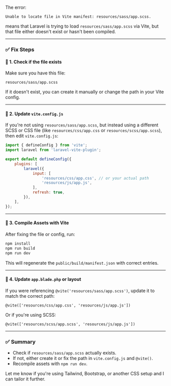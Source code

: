 The error:

```
Unable to locate file in Vite manifest: resources/sass/app.scss.
```

means that Laravel is trying to load `resources/sass/app.scss` via Vite, but that file either doesn't exist or hasn't been compiled.

---

### ✅ Fix Steps

#### 🔹 1. **Check if the file exists**

Make sure you have this file:

```
resources/sass/app.scss
```

If it doesn't exist, you can create it manually or change the path in your Vite config.

---

#### 🔹 2. **Update `vite.config.js`**

If you're not using `resources/sass/app.scss`, but instead using a different SCSS or CSS file (like `resources/css/app.css` or `resources/scss/app.scss`), then edit `vite.config.js`:

```js
import { defineConfig } from 'vite';
import laravel from 'laravel-vite-plugin';

export default defineConfig({
    plugins: [
        laravel({
            input: [
                'resources/css/app.css', // or your actual path
                'resources/js/app.js',
            ],
            refresh: true,
        }),
    ],
});
```

---

#### 🔹 3. **Compile Assets with Vite**

After fixing the file or config, run:

```bash
npm install
npm run build
npm run dev
```

This will regenerate the `public/build/manifest.json` with correct entries.

---

#### 🔹 4. **Update `app.blade.php` or layout**

If you were referencing `@vite('resources/sass/app.scss')`, update it to match the correct path:

```blade
@vite(['resources/css/app.css', 'resources/js/app.js'])
```

Or if you're using SCSS:

```blade
@vite(['resources/scss/app.scss', 'resources/js/app.js'])
```

---

### ✅ Summary

* Check if `resources/sass/app.scss` actually exists.
* If not, either create it or fix the path in `vite.config.js` and `@vite()`.
* Recompile assets with `npm run dev`.

Let me know if you're using Tailwind, Bootstrap, or another CSS setup and I can tailor it further.
